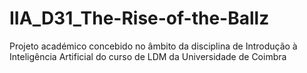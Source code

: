 # IIA_D31_The-Rise-of-the-Ballz
Projeto académico concebido no âmbito da disciplina de Introdução à Inteligência Artificial do curso de LDM da Universidade de Coimbra
